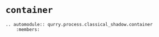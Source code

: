 # `container`

```{eval-rst}
.. automodule:: qurry.process.classical_shadow.container
    :members:
```

